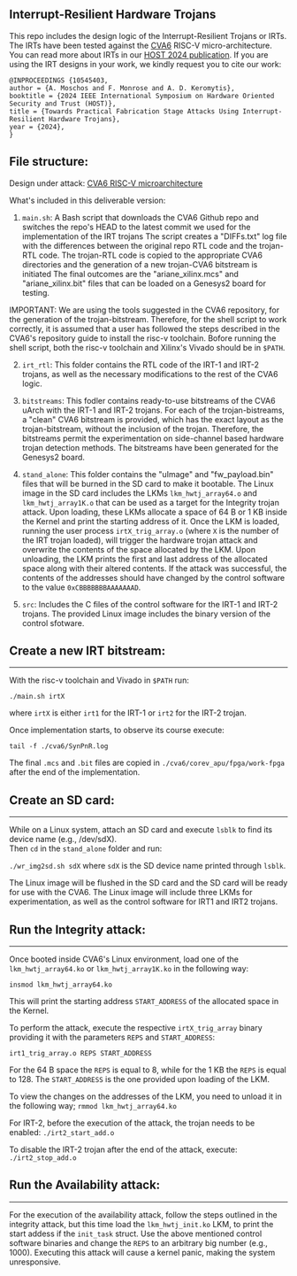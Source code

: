 ## Interrupt-Resilient Hardware Trojans
This repo includes the design logic of the Interrupt-Resilient Trojans or IRTs.
The IRTs have been tested against the [CVA6](https://github.com/openhwgroup/cva6) RISC-V micro-architecture.
You can read more about IRTs in our [HOST 2024 publication](https://www.computer.org/csdl/proceedings-article/host/2024/10545403/1Xyt0448OxW).
If you are using the IRT designs in your work, we kindly request you to cite our work:

```
@INPROCEEDINGS {10545403,
author = {A. Moschos and F. Monrose and A. D. Keromytis},
booktitle = {2024 IEEE International Symposium on Hardware Oriented Security and Trust (HOST)},
title = {Towards Practical Fabrication Stage Attacks Using Interrupt-Resilient Hardware Trojans},
year = {2024},
}

```

## File structure:
Design under attack: [CVA6 RISC-V microarchitecture](https://github.com/openhwgroup/cva6)

What's included in this deliverable version:

1) `main.sh`: A Bash script that downloads the CVA6 Github repo and switches the repo's HEAD to the latest commit we used for the implementation of the IRT trojans 
The script creates a "DIFFs.txt" log file with the differences between the original repo RTL code and the trojan-RTL code.
The trojan-RTL code is copied to the appropriate CVA6 directories and the generation of a new trojan-CVA6 bitstream is initiated 
The final outcomes are the "ariane_xilinx.mcs" and "ariane_xilinx.bit" files that can be loaded on a Genesys2 board for testing.

IMPORTANT: We are using the tools suggested in the CVA6 repository, for the generation of the trojan-bitstream.
Therefore, for the shell script to work correctly, it is assumed that a user has followed the steps described in the CVA6's repository guide to install the risc-v toolchain.
Bofore running the shell script, both the risc-v toolchain and Xilinx's Vivado should be in `$PATH`.

2) `irt_rtl`: This folder contains the RTL code of the IRT-1 and IRT-2 trojans, as well as the necessary modifications to the rest of the CVA6 logic.  

3) `bitstreams`: This fodler contains ready-to-use bitstreams of the CVA6 uArch with the IRT-1 and IRT-2 trojans.
For each of the trojan-bistreams, a "clean" CVA6 bitstream is provided, which has the exact layout as the trojan-bitstream, without the inclusion of the trojan.
Therefore, the bitstreams permit the experimentation on side-channel based hardware trojan detection methods.
The bitstreams have been generated for the Genesys2 board.

4) `stand_alone`: This folder contains the "uImage" and "fw_payload.bin" files that will be burned in the SD card to make it bootable.
The Linux image in the SD card includes the LKMs `lkm_hwtj_array64.o` and `lkm_hwtj_array1K.o` that can be used as a target for the Integrity trojan attack.
Upon loading, these LKMs allocate a space of 64 B or 1 KB inside the Kernel and print the starting address of it.
Once the LKM is loaded, running the user process `irtX_trig_array.o` (where `X` is the number of the IRT trojan loaded), will trigger the hardware trojan attack and overwrite the contents of the space allocated by the LKM.
Upon unloading, the LKM prints the first and last address of the allocated space along with their altered contents.
If the attack was successful, the contents of the addresses should have changed by the control software to the value `0xCBBBBBBBAAAAAAAD`.

5) `src`: Includes the C files of the control software for the IRT-1 and IRT-2 trojans. 
The provided Linux image includes the binary version of the control sfotware.

## Create a new IRT bitstream:
----------

With the risc-v toolchain and Vivado in `$PATH` run:

`./main.sh irtX`

where `irtX` is either `irt1` for the IRT-1 or `irt2` for the IRT-2 trojan. 

Once implementation starts, to observe its course execute:

`tail -f ./cva6/SynPnR.log`

The final `.mcs` and `.bit` files are copied in `./cva6/corev_apu/fpga/work-fpga` after the end of the implementation.

## Create an SD card:
----------

While on a Linux system, attach an SD card and execute `lsblk` to find its device name (e.g., /dev/sdX).  
Then `cd` in the `stand_alone` folder and run:

`./wr_img2sd.sh sdX` 
where `sdX` is the SD device name printed through `lsblk`.

The Linux image will be flushed in the SD card and the SD card will be ready for use with the CVA6.
The Linux image will include three LKMs for experimentation, as well as the control software for IRT1 and IRT2 trojans.

## Run the Integrity attack:
----------
Once booted inside CVA6's Linux environment, load one of the `lkm_hwtj_array64.ko` or `lkm_hwtj_array1K.ko` in the following way:

`insmod lkm_hwtj_array64.ko`

This will print the starting address `START_ADDRESS` of the allocated space in the Kernel.

To perform the attack, execute the respective `irtX_trig_array` binary providing it with the parameters `REPS` and `START_ADDRESS`:

`irt1_trig_array.o REPS START_ADDRESS`

For the 64 B space the `REPS` is equal to 8, while for the 1 KB the `REPS` is equal to 128.
The `START_ADDRESS` is the one provided upon loading of the LKM.

To view the changes on the addresses of the LKM, you need to unload it in the following way;
`rmmod lkm_hwtj_array64.ko`

For IRT-2, before the execution of the attack, the trojan needs to be enabled:
`./irt2_start_add.o`

To disable the IRT-2 trojan after the end of the attack, execute:
`./irt2_stop_add.o`

## Run the Availability attack:
----------
For the execution of the availability attack, follow the steps outlined in the integrity attack, but this time load the `lkm_hwtj_init.ko` LKM, to print the start addess if the `init_task` struct.
Use the above mentioned control software binaries and change the `REPS` to an arbitrary big number (e.g., 1000).
Executing this attack  will cause a kernel panic, making the system unresponsive.
